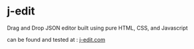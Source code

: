 # j-edit

Drag and Drop JSON editor built using pure HTML, CSS, and Javascript

can be found and tested at : [j-edit.com](j-edit.com)
